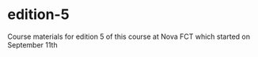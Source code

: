 # edition-5
Course materials for edition 5 of this course at Nova FCT which started on September 11th
